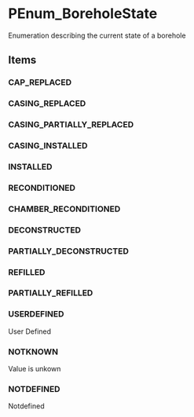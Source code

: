 # PEnum_BoreholeState

Enumeration describing the current state of a borehole

## Items

### CAP_REPLACED


### CASING_REPLACED


### CASING_PARTIALLY_REPLACED


### CASING_INSTALLED


### INSTALLED


### RECONDITIONED


### CHAMBER_RECONDITIONED


### DECONSTRUCTED


### PARTIALLY_DECONSTRUCTED


### REFILLED


### PARTIALLY_REFILLED


### USERDEFINED
User Defined

### NOTKNOWN
Value is unkown

### NOTDEFINED
Notdefined
